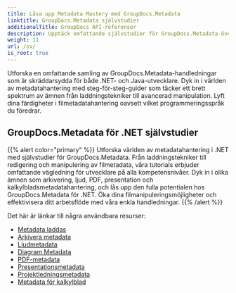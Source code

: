 ```yaml
---
title: Låsa upp Metadata Mastery med GroupDocs.Metadata
linktitle: GroupDocs.Metadata självstudier
additionalTitle: GroupDocs API-referenser
description: Upptäck omfattande självstudier för GroupDocs.Metadata över plattformar. Bemästra metadatahantering i .NET och Java utan ansträngning.
weight: 11
url: /sv/
is_root: true
---
```


Utforska en omfattande samling av GroupDocs.Metadata-handledningar som är skräddarsydda för både .NET- och Java-utvecklare. Dyk in i världen av metadatahantering med steg-för-steg-guider som täcker ett brett spektrum av ämnen från laddningstekniker till avancerad manipulation. Lyft dina färdigheter i filmetadatahantering oavsett vilket programmeringsspråk du föredrar.

## GroupDocs.Metadata för .NET självstudier
{{% alert color="primary" %}}
Utforska världen av metadatahantering i .NET med självstudier för GroupDocs.Metadata. Från laddningstekniker till redigering och manipulering av filmetadata, våra tutorials erbjuder omfattande vägledning för utvecklare på alla kompetensnivåer. Dyk in i olika ämnen som arkivering, ljud, PDF, presentation och kalkylbladsmetadatahantering, och lås upp den fulla potentialen hos GroupDocs.Metadata för .NET. Öka dina filmanipuleringsmöjligheter och effektivisera ditt arbetsflöde med våra enkla handledningar.
{{% /alert %}}

Det här är länkar till några användbara resurser:
 
- [Metadata laddas](./net/metadata-loading/)
- [Arkivera metadata](./net/archive-metadata/)
- [Ljudmetadata](./net/audio-metadata/)
- [Diagram Metadata](./net/diagram-metadata/)
- [PDF-metadata](./net/pdf-metadata/)
- [Presentationsmetadata](./net/presentation-metadata/)
- [Projektledningsmetadata](./net/project-management-metadata/)
- [Metadata för kalkylblad](./net/spreadsheet-metadata/)



